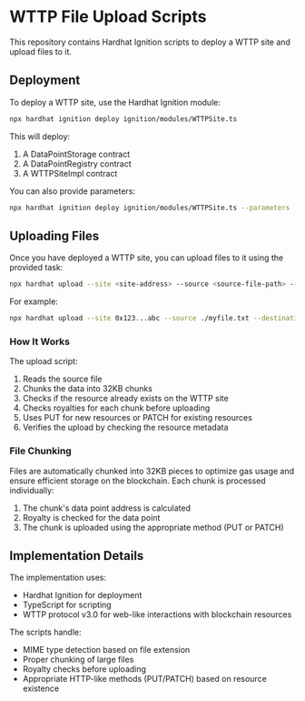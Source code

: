 # WTTP File Upload Scripts

This repository contains Hardhat Ignition scripts to deploy a WTTP site and upload files to it.

## Deployment

To deploy a WTTP site, use the Hardhat Ignition module:

```bash
npx hardhat ignition deploy ignition/modules/WTTPSite.ts
```

This will deploy:
1. A DataPointStorage contract
2. A DataPointRegistry contract
3. A WTTPSiteImpl contract

You can also provide parameters:

```bash
npx hardhat ignition deploy ignition/modules/WTTPSite.ts --parameters '{"owner": "0x123...abc", "dprAddress": "0x456...def"}'
```

## Uploading Files

Once you have deployed a WTTP site, you can upload files to it using the provided task:

```bash
npx hardhat upload --site <site-address> --source <source-file-path> --destination <destination-path>
```

For example:

```bash
npx hardhat upload --site 0x123...abc --source ./myfile.txt --destination /myfile.txt
```

### How It Works

The upload script:

1. Reads the source file
2. Chunks the data into 32KB chunks
3. Checks if the resource already exists on the WTTP site
4. Checks royalties for each chunk before uploading
5. Uses PUT for new resources or PATCH for existing resources
6. Verifies the upload by checking the resource metadata

### File Chunking

Files are automatically chunked into 32KB pieces to optimize gas usage and ensure efficient storage on the blockchain. Each chunk is processed individually:

1. The chunk's data point address is calculated
2. Royalty is checked for the data point
3. The chunk is uploaded using the appropriate method (PUT or PATCH)

## Implementation Details

The implementation uses:

- Hardhat Ignition for deployment
- TypeScript for scripting
- WTTP protocol v3.0 for web-like interactions with blockchain resources

The scripts handle:
- MIME type detection based on file extension
- Proper chunking of large files
- Royalty checks before uploading
- Appropriate HTTP-like methods (PUT/PATCH) based on resource existence